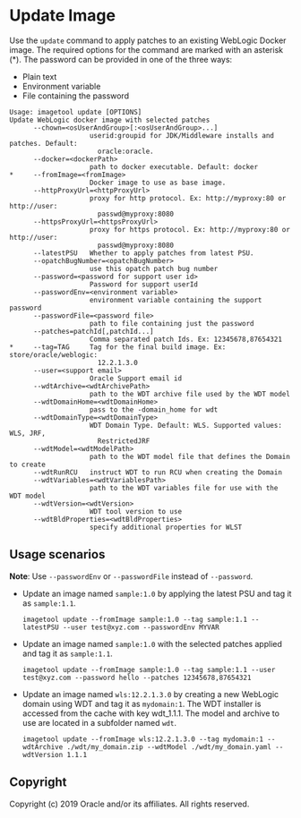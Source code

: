 # Update Image

Use the `update` command to apply patches to an existing WebLogic Docker image. The required options for the command
are marked with an asterisk (*). The password can be provided in one of the three ways:

* Plain text
* Environment variable
* File containing the password

```
Usage: imagetool update [OPTIONS]
Update WebLogic docker image with selected patches
      --chown=<osUserAndGroup>[:<osUserAndGroup>...]
                    userid:groupid for JDK/Middleware installs and patches. Default:
                      oracle:oracle.
      --docker=<dockerPath>
                    path to docker executable. Default: docker
*     --fromImage=<fromImage>
                    Docker image to use as base image.
      --httpProxyUrl=<httpProxyUrl>
                    proxy for http protocol. Ex: http://myproxy:80 or http://user:
                      passwd@myproxy:8080
      --httpsProxyUrl=<httpsProxyUrl>
                    proxy for https protocol. Ex: http://myproxy:80 or http://user:
                      passwd@myproxy:8080
      --latestPSU   Whether to apply patches from latest PSU.
      --opatchBugNumber=<opatchBugNumber>
                    use this opatch patch bug number
      --password=<password for support user id>
                    Password for support userId
      --passwordEnv=<environment variable>
                    environment variable containing the support password
      --passwordFile=<password file>
                    path to file containing just the password
      --patches=patchId[,patchId...]
                    Comma separated patch Ids. Ex: 12345678,87654321
*     --tag=TAG     Tag for the final build image. Ex: store/oracle/weblogic:
                      12.2.1.3.0
      --user=<support email>
                    Oracle Support email id
      --wdtArchive=<wdtArchivePath>
                    path to the WDT archive file used by the WDT model
      --wdtDomainHome=<wdtDomainHome>
                    pass to the -domain_home for wdt
      --wdtDomainType=<wdtDomainType>
                    WDT Domain Type. Default: WLS. Supported values: WLS, JRF,
                      RestrictedJRF
      --wdtModel=<wdtModelPath>
                    path to the WDT model file that defines the Domain to create
      --wdtRunRCU   instruct WDT to run RCU when creating the Domain
      --wdtVariables=<wdtVariablesPath>
                    path to the WDT variables file for use with the WDT model
      --wdtVersion=<wdtVersion>
                    WDT tool version to use
      --wdtBldProperties=<wdtBldProperties>
                    specify additional properties for WLST                            
```

## Usage scenarios

**Note**: Use `--passwordEnv` or `--passwordFile` instead of `--password`.

- Update an image named `sample:1.0` by applying the latest PSU and tag it as `sample:1.1`.
    ```
    imagetool update --fromImage sample:1.0 --tag sample:1.1 --latestPSU --user test@xyz.com --passwordEnv MYVAR
    ```

- Update an image named `sample:1.0` with the selected patches applied and tag it as `sample:1.1`.
    ```
    imagetool update --fromImage sample:1.0 --tag sample:1.1 --user test@xyz.com --password hello --patches 12345678,87654321
    ```

- Update an image named `wls:12.2.1.3.0` by creating a new WebLogic domain using WDT and tag it as `mydomain:1`.  The WDT 
installer is accessed from the cache with key wdt_1.1.1.  The model and archive to use are located in a subfolder named `wdt`. 
    ```
    imagetool update --fromImage wls:12.2.1.3.0 --tag mydomain:1 --wdtArchive ./wdt/my_domain.zip --wdtModel ./wdt/my_domain.yaml --wdtVersion 1.1.1
    ```
    
## Copyright
Copyright (c) 2019 Oracle and/or its affiliates. All rights reserved.
